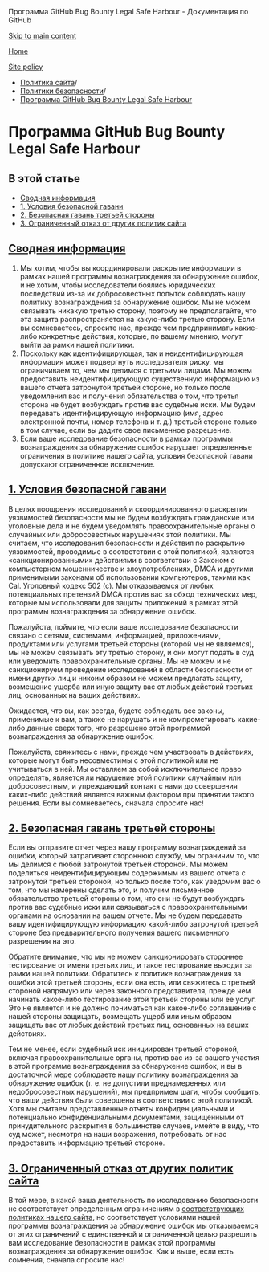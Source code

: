 Программа GitHub Bug Bounty Legal Safe Harbour - Документация по GitHub

[Skip to main content](#main-content)

[Home](/ru)

[Site policy](/ru/site-policy)

* [Политика сайта](/ru/site-policy)/
* [Политики безопасности](/ru/site-policy/security-policies)/
* [Программа GitHub Bug Bounty Legal Safe Harbour](/ru/site-policy/security-policies/github-bug-bounty-program-legal-safe-harbor)

Программа GitHub Bug Bounty Legal Safe Harbour
==========

В этой статье
----------

* [Сводная информация](#summary)
* [1. Условия безопасной гавани](#1-safe-harbor-terms)
* [2. Безопасная гавань третьей стороны](#2-third-party-safe-harbor)
* [3. Ограниченный отказ от других политик сайта](#3-limited-waiver-of-other-site-polices)

[Сводная информация](#summary)
----------

1. Мы хотим, чтобы вы координировали раскрытие информации в рамках нашей программы вознаграждения за обнаружение ошибок, и не хотим, чтобы исследователи боялись юридических последствий из-за их добросовестных попыток соблюдать нашу политику вознаграждения за обнаружение ошибок. Мы не можем связывать никакую третью сторону, поэтому не предполагайте, что эта защита распространяется на какую-либо третью сторону. Если вы сомневаетесь, спросите нас, прежде чем предпринимать какие-либо конкретные действия, которые, по вашему мнению, *могут* выйти за рамки нашей политики.
2. Поскольку как идентифицирующая, так и неидентифицирующая информация может подвергнуть исследователя риску, мы ограничиваем то, чем мы делимся с третьими лицами. Мы можем предоставить неидентифицирующую существенную информацию из вашего отчета затронутой третьей стороне, но только после уведомления вас и получения обязательства о том, что третья сторона не будет возбуждать против вас судебные иски. Мы будем передавать идентифицирующую информацию (имя, адрес электронной почты, номер телефона и т. д.) третьей стороне только в том случае, если вы дадите свое письменное разрешение.
3. Если ваше исследование безопасности в рамках программы вознаграждения за обнаружение ошибок нарушает определенные ограничения в политике нашего сайта, условия безопасной гавани допускают ограниченное исключение.

[1. Условия безопасной гавани](#1-safe-harbor-terms)
----------

В целях поощрения исследований и скоординированного раскрытия уязвимостей безопасности мы не будем возбуждать гражданские или уголовные дела и не будем уведомлять правоохранительные органы о случайных или добросовестных нарушениях этой политики. Мы считаем, что исследования безопасности и действия по раскрытию уязвимостей, проводимые в соответствии с этой политикой, являются «санкционированными» действиями в соответствии с Законом о компьютерном мошенничестве и злоупотреблениях, DMCA и другими применимыми законами об использовании компьютеров, такими как Cal. Уголовный кодекс 502 (с). Мы отказываемся от любых потенциальных претензий DMCA против вас за обход технических мер, которые мы использовали для защиты приложений в рамках этой программы вознаграждения за обнаружение ошибок.

Пожалуйста, поймите, что если ваше исследование безопасности связано с сетями, системами, информацией, приложениями, продуктами или услугами третьей стороны (которой мы не являемся), мы не можем связывать эту третью сторону, и они могут подать в суд или уведомить правоохранительные органы. Мы не можем и не санкционируем проведение исследований в области безопасности от имени других лиц и никоим образом не можем предлагать защиту, возмещение ущерба или иную защиту вас от любых действий третьих лиц, основанных на ваших действиях.

Ожидается, что вы, как всегда, будете соблюдать все законы, применимые к вам, а также не нарушать и не компрометировать какие-либо данные сверх того, что разрешено этой программой вознаграждения за обнаружение ошибок.

Пожалуйста, свяжитесь с нами, прежде чем участвовать в действиях, которые могут быть несовместимы с этой политикой или не учитываться в ней. Мы оставляем за собой исключительное право определять, является ли нарушение этой политики случайным или добросовестным, и упреждающий контакт с нами до совершения каких-либо действий является важным фактором при принятии такого решения. Если вы сомневаетесь, сначала спросите нас!

[2. Безопасная гавань третьей стороны](#2-third-party-safe-harbor)
----------

Если вы отправите отчет через нашу программу вознаграждений за ошибки, который затрагивает стороннюю службу, мы ограничим то, что мы делимся с любой затронутой третьей стороной. Мы можем поделиться неидентифицирующим содержимым из вашего отчета с затронутой третьей стороной, но только после того, как уведомим вас о том, что мы намерены сделать это, и получим письменное обязательство третьей стороны о том, что они не будут возбуждать против вас судебные иски или связываться с правоохранительными органами на основании на вашем отчете. Мы не будем передавать вашу идентифицирующую информацию какой-либо затронутой третьей стороне без предварительного получения вашего письменного разрешения на это.

Обратите внимание, что мы не можем санкционировать стороннее тестирование от имени третьих лиц, и такое тестирование выходит за рамки нашей политики. Обратитесь к политике вознаграждения за ошибки этой третьей стороны, если она есть, или свяжитесь с третьей стороной напрямую или через законного представителя, прежде чем начинать какое-либо тестирование этой третьей стороны или ее услуг. Это не является и не должно пониматься как какое-либо соглашение с нашей стороны защищать, возмещать ущерб или иным образом защищать вас от любых действий третьих лиц, основанных на ваших действиях.

Тем не менее, если судебный иск инициирован третьей стороной, включая правоохранительные органы, против вас из-за вашего участия в этой программе вознаграждения за обнаружение ошибок, и вы в достаточной мере соблюдаете нашу политику вознаграждения за обнаружение ошибок (т. е. не допустили преднамеренных или недобросовестных нарушений), мы предпримем шаги, чтобы сообщить, что ваши действия были совершены в соответствии с этой политикой. Хотя мы считаем представленные отчеты конфиденциальными и потенциально конфиденциальными документами, защищенными от принудительного раскрытия в большинстве случаев, имейте в виду, что суд может, несмотря на наши возражения, потребовать от нас предоставить информацию третьей стороне.

[3. Ограниченный отказ от других политик сайта](#3-limited-waiver-of-other-site-polices)
----------

В той мере, в какой ваша деятельность по исследованию безопасности не соответствует определенным ограничениям в [соответствующих политиках нашего сайта](/ru/site-policy), но соответствует условиями нашей программы вознаграждения за обнаружение ошибок мы отказываемся от этих ограничений с единственной и ограниченной целью разрешить вам исследование безопасности в рамках этой программы вознаграждения за обнаружение ошибок. Как и выше, если есть сомнения, сначала спросите нас!
